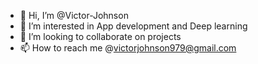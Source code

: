 - 👋 Hi, I’m @Victor-Johnson
- 👀 I’m interested in App development and Deep learning
- 💞️ I’m looking to collaborate on projects
- 📫 How to reach me @victorjohnson979@gmail.com

<!---
Victor-Johnson/Victor-Johnson is a ✨ special ✨ repository because its `README.md` (this file) appears on your GitHub profile.
You can click the Preview link to take a look at your changes.
--->
